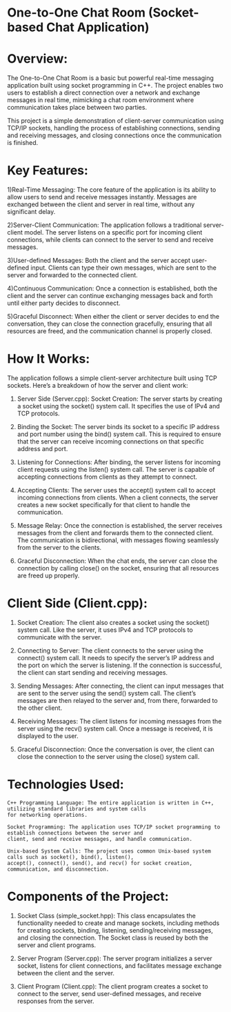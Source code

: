 # One-to-One Chat Room (Socket-based Chat Application)

# Overview:

The One-to-One Chat Room is a basic but powerful real-time messaging application built using socket programming in C++. The project enables two users to establish a direct connection over a network and exchange messages in real time, mimicking a chat room environment where communication takes place between two parties.

This project is a simple demonstration of client-server communication using TCP/IP sockets, handling the process of establishing connections, sending and receiving messages, and closing connections once the communication is finished.

# Key Features:

1)Real-Time Messaging: The core feature of the application is its ability to allow users to send and receive messages instantly. Messages are exchanged between the client and server in real time, without any significant delay.

2)Server-Client Communication: The application follows a traditional server-client model. The server listens on a specific port for incoming client connections, while clients can connect to the server to send and receive messages.

3)User-defined Messages: Both the client and the server accept user-defined input. Clients can type their own messages, which are sent to the server and forwarded to the connected client.

4)Continuous Communication: Once a connection is established, both the client and the server can continue exchanging messages back and forth until either party decides to disconnect.

5)Graceful Disconnect: When either the client or server decides to end the conversation, they can close the connection gracefully, ensuring that all resources are freed, and the communication channel is properly closed.

# How It Works:

The application follows a simple client-server architecture built using TCP sockets. Here’s a breakdown of how the server and client work:

1) Server Side (Server.cpp):
Socket Creation: The server starts by creating a socket using the socket() system call. It specifies the use of IPv4 and TCP protocols.

2) Binding the Socket: The server binds its socket to a specific IP address and port number using the bind() system call. This is required to ensure that the server can receive incoming connections on that specific address and port.

3) Listening for Connections: After binding, the server listens for incoming client requests using the listen() system call. The server is capable of accepting connections from clients as they attempt to connect.

4) Accepting Clients: The server uses the accept() system call to accept incoming connections from clients. When a client connects, the server creates a new socket specifically for that client to handle the communication.

5) Message Relay: Once the connection is established, the server receives messages from the client and forwards them to the connected client. The communication is bidirectional, with messages flowing seamlessly from the server to the clients.

6) Graceful Disconnection: When the chat ends, the server can close the connection by calling close() on the socket, ensuring that all resources are freed up properly.

# Client Side (Client.cpp):

1) Socket Creation: The client also creates a socket using the socket() system call. Like the server, it uses IPv4 and TCP protocols to communicate with the server.

2) Connecting to Server: The client connects to the server using the connect() system call. It needs to specify the server’s IP address and the port on which the server is listening. If the connection is successful, the client can start sending and receiving messages.

3) Sending Messages: After connecting, the client can input messages that are sent to the server using the send() system call. The client’s messages are then relayed to the server and, from there, forwarded to the other client.

4) Receiving Messages: The client listens for incoming messages from the server using the recv() system call. Once a message is received, it is displayed to the user.

5) Graceful Disconnection: Once the conversation is over, the client can close the connection to the server using the close() system call.

# Technologies Used:
    C++ Programming Language: The entire application is written in C++, utilizing standard libraries and system calls 
    for networking operations.
    
    Socket Programming: The application uses TCP/IP socket programming to establish connections between the server and 
    client, send and receive messages, and handle communication.
    
    Unix-based System Calls: The project uses common Unix-based system calls such as socket(), bind(), listen(), 
    accept(), connect(), send(), and recv() for socket creation, communication, and disconnection.

# Components of the Project:

1) Socket Class (simple_socket.hpp): This class encapsulates the functionality needed to create and manage sockets, including methods for creating sockets, binding, listening, sending/receiving messages, and closing the connection. The Socket class is reused by both the server and client programs.

2) Server Program (Server.cpp): The server program initializes a server socket, listens for client connections, and facilitates message exchange between the client and the server.

3) Client Program (Client.cpp): The client program creates a socket to connect to the server, send user-defined messages, and receive responses from the server.
